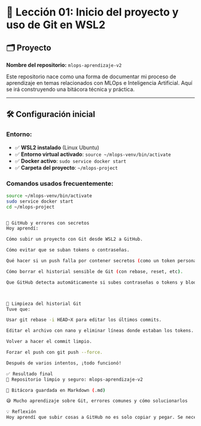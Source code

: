 # 📘 Lección 01: Inicio del proyecto y uso de Git en WSL2

## 🗂️ Proyecto
**Nombre del repositorio:** `mlops-aprendizaje-v2`

Este repositorio nace como una forma de documentar mi proceso de aprendizaje en temas relacionados con MLOps e Inteligencia Artificial. Aquí se irá construyendo una bitácora técnica y práctica.

---

## 🛠️ Configuración inicial

### Entorno:
- ✅ **WSL2 instalado** (Linux Ubuntu)
- ✅ **Entorno virtual activado**: `source ~/mlops-venv/bin/activate`
- ✅ **Docker activo**: `sudo service docker start`
- ✅ **Carpeta del proyecto**: `~/mlops-project`

### Comandos usados frecuentemente:
```bash
source ~/mlops-venv/bin/activate
sudo service docker start
cd ~/mlops-project


🔐 GitHub y errores con secretos
Hoy aprendí:

Cómo subir un proyecto con Git desde WSL2 a GitHub.

Cómo evitar que se suban tokens o contraseñas.

Qué hacer si un push falla por contener secretos (como un token personal).

Cómo borrar el historial sensible de Git (con rebase, reset, etc).

Que GitHub detecta automáticamente si subes contraseñas o tokens y bloquea el push por seguridad.



🧹 Limpieza del historial Git
Tuve que:

Usar git rebase -i HEAD~X para editar los últimos commits.

Editar el archivo con nano y eliminar líneas donde estaban los tokens.

Volver a hacer el commit limpio.

Forzar el push con git push --force.

Después de varios intentos, ¡todo funcionó!

✅ Resultado final
🔐 Repositorio limpio y seguro: mlops-aprendizaje-v2

📁 Bitácora guardada en Markdown (.md)

😅 Mucho aprendizaje sobre Git, errores comunes y cómo solucionarlos

💡 Reflexión
Hoy aprendí que subir cosas a GitHub no es solo copiar y pegar. Se necesita responsabilidad, organización y saber qué se está subiendo. Me siento más seguro para trabajar en futuros proyectos. ¡Esto apenas comienza!
